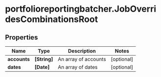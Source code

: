 # portfolioreportingbatcher.JobOverridesCombinationsRoot

## Properties

Name | Type | Description | Notes
------------ | ------------- | ------------- | -------------
**accounts** | **[String]** | An array of accounts | [optional] 
**dates** | **[Date]** | An array of dates | [optional] 


